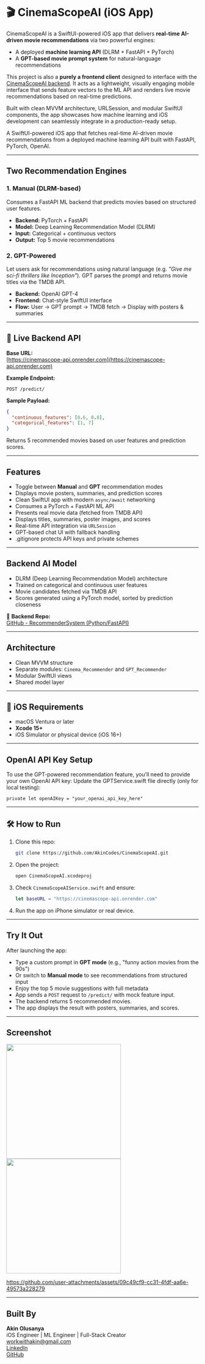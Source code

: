 # 🎬 CinemaScopeAI (iOS App)

CinemaScopeAI is a SwiftUI-powered iOS app that delivers **real-time AI-driven movie recommendations** via two powerful engines:
- A deployed **machine learning API** (DLRM + FastAPI + PyTorch)
- A **GPT-based movie prompt system** for natural-language recommendations

This project is also a **purely a frontend client** designed to interface with the [CinemaScopeAI backend](https://github.com/AkinCodes/RecommenderSystem). It acts as a lightweight, visually engaging mobile interface that sends feature vectors to the ML API and renders live movie recommendations based on real-time predictions.

Built with clean MVVM architecture, URLSession, and modular SwiftUI components, the app showcases how machine learning and iOS development can seamlessly integrate in a production-ready setup.

A SwiftUI-powered iOS app that fetches real-time AI-driven movie recommendations from a deployed machine learning API built with FastAPI, PyTorch, OpenAI.


---

## Two Recommendation Engines

### 1. **Manual (DLRM-based)**
Consumes a FastAPI ML backend that predicts movies based on structured user features.

- **Backend:** PyTorch + FastAPI
- **Model:** Deep Learning Recommendation Model (DLRM)
- **Input:** Categorical + continuous vectors
- **Output:** Top 5 movie recommendations

### 2. **GPT-Powered**
Let users ask for recommendations using natural language (e.g. _"Give me sci-fi thrillers like Inception"_). GPT parses the prompt and returns movie titles via the TMDB API.

- **Backend:** OpenAI GPT-4
- **Frontend:** Chat-style SwiftUI interface
- **Flow:** User → GPT prompt → TMDB fetch → Display with posters & summaries

---

## 🔗 Live Backend API

**Base URL:**  
[https://cinemascope-api.onrender.com](https://cinemascope-api.onrender.com)

**Example Endpoint:**
```http
POST /predict/
```

**Sample Payload:**
```json
{
  "continuous_features": [0.6, 0.8],
  "categorical_features": [1, 7]
}
```

Returns 5 recommended movies based on user features and prediction scores.

---

## Features

- Toggle between **Manual** and **GPT** recommendation modes
- Displays movie posters, summaries, and prediction scores
- Clean SwiftUI app with modern `async/await` networking
- Consumes a PyTorch + FastAPI ML API
- Presents real movie data (fetched from TMDB API)
- Displays titles, summaries, poster images, and scores
- Real-time API integration via `URLSession`
- GPT-based chat UI with fallback handling
- .gitignore protects API keys and private schemes

---

## Backend AI Model

- DLRM (Deep Learning Recommendation Model) architecture
- Trained on categorical and continuous user features
- Movie candidates fetched via TMDB API
- Scores generated using a PyTorch model, sorted by prediction closeness

🔗 **Backend Repo:**  
[GitHub - RecommenderSystem (Python/FastAPI)](https://github.com/AkinCodes/RecommenderSystem)

---

## Architecture

- Clean MVVM structure
- Separate modules: `Cinema_Recommender` and `GPT_Recommender`
- Modular SwiftUI views
- Shared model layer

---

## 📱 iOS Requirements

- macOS Ventura or later
- **Xcode 15+**
- iOS Simulator or physical device (iOS 16+)

---

## OpenAI API Key Setup

To use the GPT-powered recommendation feature, you’ll need to provide your own OpenAI API key:
Update the GPTService.swift file directly (only for local testing):

 ```private let openAIKey = "your_openai_api_key_here" ```



---

## 🛠 How to Run

1. Clone this repo:
   ```bash
   git clone https://github.com/AkinCodes/CinemaScopeAI.git
   ```

2. Open the project:
   ```bash
   open CinemaScopeAI.xcodeproj
   ```

3. Check `CinemaScopeAIService.swift` and ensure:
   ```swift
   let baseURL = "https://cinemascope-api.onrender.com"
   ```

4. Run the app on iPhone simulator or real device.

---

## Try It Out

After launching the app:
- Type a custom prompt in **GPT mode** (e.g., "funny action movies from the 90s")
- Or switch to **Manual mode** to see recommendations from structured input
- Enjoy the top 5 movie suggestions with full metadata
- App sends a `POST` request to `/predict/` with mock feature input.
- The backend returns 5 recommended movies.
- The app displays the result with posters, summaries, and scores.

---

## Screenshot

<img src="https://github.com/user-attachments/assets/d47ece97-8548-4fff-bb13-4732793e61c0" width="300" />
<img src="https://github.com/user-attachments/assets/0fc556dd-65b4-49c9-8d13-d21c9c02572a" width="300" />


https://github.com/user-attachments/assets/09c49cf9-cc31-4fdf-aa6e-49573a228279



---

## Built By

**Akin Olusanya**  
iOS Engineer | ML Engineer | Full-Stack Creator  
workwithakin@gmail.com  
[LinkedIn](https://www.linkedin.com/in/akindeveloper)  
[GitHub](https://github.com/AkinCodes)
